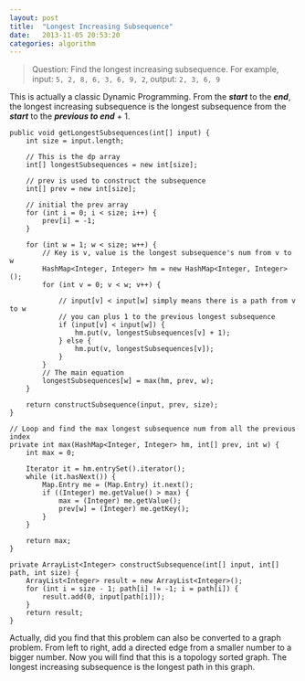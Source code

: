 ```yaml
---
layout: post
title:  "Longest Increasing Subsequence"
date:   2013-11-05 20:53:20
categories: algorithm
---
```


> Question: Find the longest increasing subsequence. For example, input: `5, 2, 8, 6, 3, 6, 9, 2`, output: `2, 3, 6, 9`

This is actually a classic Dynamic Programming. From the **_start_** to the **_end_**, the longest increasing subsequence is the longest subsequence from the **_start_** to the **_previous to end_** + 1.


	public void getLongestSubsequences(int[] input) {
		int size = input.length;
		
		// This is the dp array
		int[] longestSubsequences = new int[size];
		
		// prev is used to construct the subsequence
		int[] prev = new int[size];
		
		// initial the prev array
		for (int i = 0; i < size; i++) {
			prev[i] = -1;
		}
		
		for (int w = 1; w < size; w++) {
			// Key is v, value is the longest subsequence's num from v to w
			HashMap<Integer, Integer> hm = new HashMap<Integer, Integer>();
			for (int v = 0; v < w; v++) {
			
				// input[v] < input[w] simply means there is a path from v to w
				// you can plus 1 to the previous longest subsequence
				if (input[v] < input[w]) {
					hm.put(v, longestSubsequences[v] + 1);
				} else {
					hm.put(v, longestSubsequences[v]);
				}
			}
			// The main equation
			longestSubsequences[w] = max(hm, prev, w);
		}

		return constructSubsequence(input, prev, size);
	}

	// Loop and find the max longest subsequence num from all the previous index
	private int max(HashMap<Integer, Integer> hm, int[] prev, int w) {
		int max = 0;

		Iterator it = hm.entrySet().iterator();
		while (it.hasNext()) {
			Map.Entry me = (Map.Entry) it.next();
			if ((Integer) me.getValue() > max) {
				max = (Integer) me.getValue();
				prev[w] = (Integer) me.getKey();
			}
		}

		return max;
	}
	
	private ArrayList<Integer> constructSubsequence(int[] input, int[] path, int size) {
		ArrayList<Integer> result = new ArrayList<Integer>();
		for (int i = size - 1; path[i] != -1; i = path[i]) {
			result.add(0, input[path[i]]);
		}
		return result;
	}

Actually, did you find that this problem can also be converted to a graph problem. From left to right, add a directed edge from a smaller number to a bigger number. Now you will find that this is a topology sorted graph. The longest increasing subsequence is the longest path in this graph.